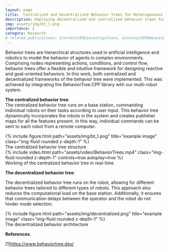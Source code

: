 ```yaml
---
layout: page
title:  Centralized and Decentralized Behavior Trees for Heterogeneous Robotic Systems
description: Deploying decentralized and centralized behavior trees for complex robotic systems to attain increased modularity
img: assets/img/bt_1.png
importance: 2
category: Research
# related_publications: einstein1956investigations, einstein1950meaning
---
```


Behavior trees are hierarchical structures used in artificial intelligence and robotics to model the behavior of agents in complex environments. Comprising nodes representing actions, conditions, and control flow, behavior trees offer a flexible and intuitive framework for designing reactive and goal-oriented behaviors. In this work, both centralized and decentralized frameworks of the behavior tree were implemented. This was achieved by integrating the BehaviorTree.CPP library with our multi-robot system.

**The centralized behavior tree**:<br>
The centralized behavior tree runs on a base station, commanding individual robots on their tasks according to user input. This behavior tree dynamically incorporates the robots in the system and creates publisher maps for all the features present. In this way, individual commands can be sent to each robot from a remote computer.
<br>
<div class="row justify-content-sm-center">
    <div class="col-sm mt-3 mt-md-0">
        {% include figure.html path="assets/img/bt_1.png"  title="example image" class="img-fluid rounded z-depth-1" %}
    </div>
</div> 
<div class="caption">
    The centralized behavior tree structure
</div>

<div class="col-sm mt-3 mt-md-0">
        {% include video.html path="assets/video/BehaviorTrees.mp4" class="img-fluid rounded z-depth-1" controls=true autoplay=true %}
</div>

<div class="caption">
    Working of the centralized behavior tree in real-time
</div>

**The decentralized behavior tree**:<br>

The decentralized behavior tree runs on the robot, allowing for different behavior trees tailored to different types of robots. This approach also reduces the computational load on the base station. Additionally, it ensures that communication delays between the operator and the robot do not hinder mode selection.
<br>
<div class="row justify-content-sm-center">
    <div class="col-sm mt-3 mt-md-0">
        {% include figure.html path="assets/img/decentralized.png"  title="example image" class="img-fluid rounded z-depth-1" %}
    </div>
</div> 
<div class="caption">
    The decentralized behavior architecture
</div>


**References**:<br>

[1]https://www.behaviortree.dev/